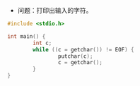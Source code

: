 - 问题：打印出输入的字符。
```C
#include <stdio.h>

int main() {
		int c;
		while ((c = getchar()) != EOF) {
				putchar(c);
				c = getchar();
		}
}

```